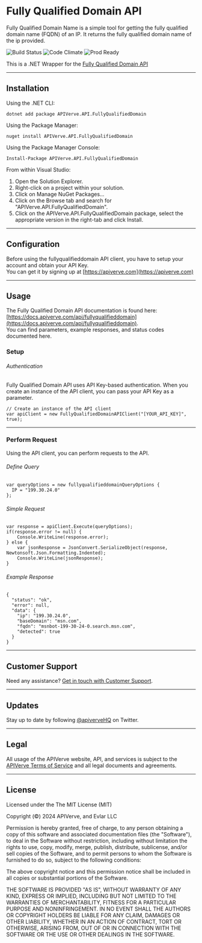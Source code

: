 Fully Qualified Domain API
============

Fully Qualified Domain Name is a simple tool for getting the fully qualified domain name (FQDN) of an IP. It returns the fully qualified domain name of the ip provided.

![Build Status](https://img.shields.io/badge/build-passing-green)
![Code Climate](https://img.shields.io/badge/maintainability-B-purple)
![Prod Ready](https://img.shields.io/badge/production-ready-blue)

This is a .NET Wrapper for the [Fully Qualified Domain API](https://apiverve.com/marketplace/api/fullyqualifieddomain)

---

## Installation

Using the .NET CLI:
```
dotnet add package APIVerve.API.FullyQualifiedDomain
```

Using the Package Manager:
```
nuget install APIVerve.API.FullyQualifiedDomain
```

Using the Package Manager Console:
```
Install-Package APIVerve.API.FullyQualifiedDomain
```

From within Visual Studio:

1. Open the Solution Explorer.
2. Right-click on a project within your solution.
3. Click on Manage NuGet Packages...
4. Click on the Browse tab and search for "APIVerve.API.FullyQualifiedDomain".
5. Click on the APIVerve.API.FullyQualifiedDomain package, select the appropriate version in the right-tab and click Install.


---

## Configuration

Before using the fullyqualifieddomain API client, you have to setup your account and obtain your API Key.  
You can get it by signing up at [https://apiverve.com](https://apiverve.com)

---

## Usage

The Fully Qualified Domain API documentation is found here: [https://docs.apiverve.com/api/fullyqualifieddomain](https://docs.apiverve.com/api/fullyqualifieddomain).  
You can find parameters, example responses, and status codes documented here.

### Setup

###### Authentication
Fully Qualified Domain API uses API Key-based authentication. When you create an instance of the API client, you can pass your API Key as a parameter.

```
// Create an instance of the API client
var apiClient = new FullyQualifiedDomainAPIClient("[YOUR_API_KEY]", true);
```

---


### Perform Request
Using the API client, you can perform requests to the API.

###### Define Query

```
var queryOptions = new fullyqualifieddomainQueryOptions {
  IP = "199.30.24.0"
};
```

###### Simple Request

```
var response = apiClient.Execute(queryOptions);
if(response.error != null) {
	Console.WriteLine(response.error);
} else {
    var jsonResponse = JsonConvert.SerializeObject(response, Newtonsoft.Json.Formatting.Indented);
    Console.WriteLine(jsonResponse);
}
```

###### Example Response

```
{
  "status": "ok",
  "error": null,
  "data": {
    "ip": "199.30.24.0",
    "baseDomain": "msn.com",
    "fqdn": "msnbot-199-30-24-0.search.msn.com",
    "detected": true
  }
}
```

---

## Customer Support

Need any assistance? [Get in touch with Customer Support](https://apiverve.com/contact).

---

## Updates
Stay up to date by following [@apiverveHQ](https://twitter.com/apiverveHQ) on Twitter.

---

## Legal

All usage of the APIVerve website, API, and services is subject to the [APIVerve Terms of Service](https://apiverve.com/terms) and all legal documents and agreements.

---

## License
Licensed under the The MIT License (MIT)

Copyright (&copy;) 2024 APIVerve, and Evlar LLC

Permission is hereby granted, free of charge, to any person obtaining a copy of this software and associated documentation files (the "Software"), to deal in the Software without restriction, including without limitation the rights to use, copy, modify, merge, publish, distribute, sublicense, and/or sell copies of the Software, and to permit persons to whom the Software is furnished to do so, subject to the following conditions:

The above copyright notice and this permission notice shall be included in all copies or substantial portions of the Software.

THE SOFTWARE IS PROVIDED "AS IS", WITHOUT WARRANTY OF ANY KIND, EXPRESS OR IMPLIED, INCLUDING BUT NOT LIMITED TO THE WARRANTIES OF MERCHANTABILITY, FITNESS FOR A PARTICULAR PURPOSE AND NONINFRINGEMENT. IN NO EVENT SHALL THE AUTHORS OR COPYRIGHT HOLDERS BE LIABLE FOR ANY CLAIM, DAMAGES OR OTHER LIABILITY, WHETHER IN AN ACTION OF CONTRACT, TORT OR OTHERWISE, ARISING FROM, OUT OF OR IN CONNECTION WITH THE SOFTWARE OR THE USE OR OTHER DEALINGS IN THE SOFTWARE.